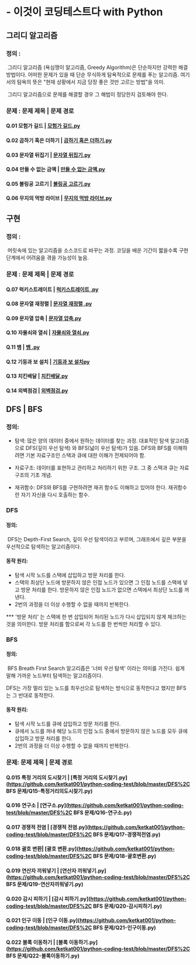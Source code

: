 # - 이것이 코딩테스트다 with Python

## 그리디 알고리즘

### 정의 :

​	그리디 알고리즘 (욕심쟁이 알고리즘, Greedy Algorithm)은 단순하지만 강력한 해결 방법이다.  어떠한 문제가 있을 때 단순 무식하게 탐욕적으로 문제를 푸는 알고리즘. 여기서의 탐욕의 뜻은 "현재 상황에서 지금 당장 좋은 것만 고르는 방법"을 의미.

​	그리디 알고리즘으로 문제를 해결할 경우 그 해법이 정당한지 검토해야 한다. 



### 문제 : 문제 제목 | 문제 경로

#### Q.01 모험가 길드 | [모험가 길드.py](https://github.com/ketkat001/python-coding-test/blob/master/그리디알고리즘/Q01-모험가길드.py)

#### Q.02 곱하기 혹은 더하기 | [곱하기 혹은 더하기.py](https://github.com/ketkat001/python-coding-test/blob/master/그리디알고리즘/Q02-곱하기혹은더하기.py)

#### Q.03 문자열 뒤집기 | [문자열 뒤집기.py](https://github.com/ketkat001/python-coding-test/blob/master/그리디알고리즘/Q03-문자열뒤집기.py)

#### Q.04 만들 수 없는 금액 | [만들 수 없는 금액.py](https://github.com/ketkat001/python-coding-test/blob/master/그리디알고리즘/Q04-만들수없는금액.py)

#### Q.05 볼링공 고르기 | [볼링공 고르기.py](https://github.com/ketkat001/python-coding-test/blob/master/그리디알고리즘/Q05-볼링공고르기.py)

#### Q.06 무지의 먹방 라이브 | [무지의 먹방 라이브.py](https://github.com/ketkat001/python-coding-test/blob/master/그리디알고리즘/Q06-무지의먹방라이브.py)



## 구현

### 정의 : 

​	머릿속에 있는 알고리즘을 소스코드로 바꾸는 과정. 코딩을 배운 기간이 짧을수록 구현단계에서 어려움을 겪을 가능성이 높음. 



### 문제 : 문제 제목 | 문제 경로

#### Q.07 럭키스트레이트 | [럭키스트레이트 .py](https://github.com/ketkat001/python-coding-test/blob/master/구현/Q07-럭키스트레이트.py)

#### Q.08 문자열 재정렬 | [문자열 재정렬 .py](https://github.com/ketkat001/python-coding-test/blob/master/구현/Q08-문자열재정렬.py)

#### Q.09 문자열 압축 | [문자열 압축.py](https://github.com/ketkat001/python-coding-test/blob/master/구현/Q09-문자열압축.py)

#### Q.10 자물쇠와 열쇠 | [자물쇠와 열쇠.py](https://github.com/ketkat001/python-coding-test/blob/master/구현/Q10-자물쇠와열쇠.py)

#### Q.11 뱀 | [뱀 .py](https://github.com/ketkat001/python-coding-test/blob/master/구현/Q11-뱀.py)

#### Q.12 기둥과 보 설치 | [기둥과 보 설치py](https://github.com/ketkat001/python-coding-test/blob/master/구현/Q12-기둥과보설치.py)

#### Q.13 치킨배달 | [치킨배달.py](https://github.com/ketkat001/python-coding-test/blob/master/구현/Q13-치킨배달.py)

#### Q.14 외벽점검 | [외벽점검.py](https://github.com/ketkat001/python-coding-test/blob/master/구현/Q14-외벽점검.py)



## DFS  | BFS

### 정의:

- 탐색: 많은 양의 데이터 중에서 원하는 데이터를 찾는 과정. 대표적인 탐색 알고리즘으로 DFS(깊이 우선 탐색) 와 BFS(넓이 우선 탐색)가 있음. DFS와 BFS를 이해하려면 기본 자료구조인 스택과 큐에 대한 이해가 전제되어야 함.

  

- 자료구조: 데이터를 표현하고 관리하고 처리하기 위한 구조. 그 중 스택과 큐는 자료구조의 기초 개념.
- 재귀함수: DFS와 BFS를 구현하려면 재귀 함수도 이해하고 있어야 한다. 재귀함수란 자기 자신을 다시 호출하는 함수.



### DFS

#### 정의:

​	DFS는 Depth-First Search, 깊이 우선 탐색이라고 부르며, 그래프에서 깊은 부분을 우선적으로 탐색하는 알고리즘이다.

#### 동작 원리:

- 탐색 시작 노드를 스택에 삽입하고 방문 처리를 한다.
- 스택의 최상단 노드에 방문하지 않은 인접 노드가 있으면 그 인접 노드를 스택에 넣고 방문 처리를 한다. 방문하지 않은 인접 노드가 없으면 스택에서 최상단 노드를 꺼낸다.
- 2번의 과정을 더 이상 수행할 수 없을 때까지 반복한다.

*** '방문 처리' 는 스택에 한 번 삽입되어 처리된 노드가 다시 삽입되지 않게 체크하는 것을 의미한다. 방문 처리를 함으로써 각 노드를 한 번씩만 처리할 수 있다.



### BFS

#### 정의:

​	BFS Breath First Search 알고리즘은 '너비 우선 탐색' 이라는 의미를 가진다. 쉽게 말해 가까운 노드부터 탐색하는 알고리즘이다.

DFS는 가장 멀리 있는 노드를 최우선으로 탐색하는 방식으로 동작한다고 했지만 BFS는 그 반대로 동작한다.

#### 동작 원리:

- 탐색 시작 노드를 큐에 삽입하고 방문 처리를 한다.
- 큐에서 노드를 꺼내 해당 노드의 인접 노드 중에서 방문하지 않은 노드를 모두 큐에 삽입하고 방문 처리를 한다.
- 2번의 과정을 더 이상 수행할 수 없을 때까지 반복한다.



### 문제: 문제 제목 | 문제 경로

#### Q.015 특정 거리의 도시찾기 | [특정 거리의 도시찾기.py](https://github.com/ketkat001/python-coding-test/blob/master/DFS%2C BFS 문제/Q15-특정거리의도시찾기.py)

#### Q.016 연구소 | [연구소.py](https://github.com/ketkat001/python-coding-test/blob/master/DFS%2C BFS 문제/Q16-연구소.py)

#### Q.017 경쟁적 전염 | [경쟁적 전염.py](https://github.com/ketkat001/python-coding-test/blob/master/DFS%2C BFS 문제/Q17-경쟁적전염.py)

#### Q.018  괄호 변환| [괄호 변환.py](https://github.com/ketkat001/python-coding-test/blob/master/DFS%2C BFS 문제/Q18-괄호변환.py)

#### Q.019 연산자 끼워넣기 | [연산자 끼워넣기.py](https://github.com/ketkat001/python-coding-test/blob/master/DFS%2C BFS 문제/Q19-연산자끼워넣기.py)

#### Q.020 감시 피하기 | [감시 피하기.py](https://github.com/ketkat001/python-coding-test/blob/master/DFS%2C BFS 문제/Q20-감시피하기.py)

#### Q.021 인구 이동 | [인구 이동.py](https://github.com/ketkat001/python-coding-test/blob/master/DFS%2C BFS 문제/Q21-인구이동.py)

#### Q.022 블록 이동하기 | [블록 이동하기.py](https://github.com/ketkat001/python-coding-test/blob/master/DFS%2C BFS 문제/Q22-블록이동하기.py)